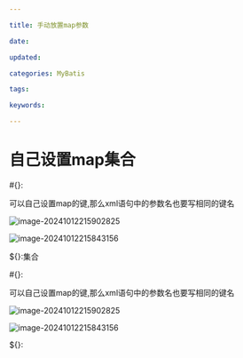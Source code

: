 ```yaml
---

title: 手动放置map参数

date: 

updated: 

categories: MyBatis

tags: 

keywords: 

---
```

# 自己设置map集合

#{}:

可以自己设置map的键,那么xml语句中的参数名也要写相同的键名

![image-20241012215902825](./../../TyporaImage/MyBatis/image-20241012215902825.png)

![image-20241012215843156](./../../TyporaImage/MyBatis/image-20241012215843156.png)

${}:集合

#{}:

可以自己设置map的键,那么xml语句中的参数名也要写相同的键名

![image-20241012215902825](./../../TyporaImage/MyBatis/image-20241012215902825.png)

![image-20241012215843156](./../../TyporaImage/MyBatis/image-20241012215843156.png)

${}: